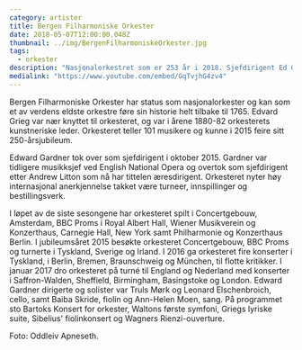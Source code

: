 ```yaml
---
category: artister
title: Bergen Filharmoniske Orkester
date: 2018-05-07T12:00:00.048Z
thumbnail: ../img/BergenFilharmoniskeOrkester.jpg
tags:
  - orkester
description: "Nasjonalorkestret som er 253 år i 2018. Sjefdirigent Ed Gardner leder orkestret inn i en ny æra med turneer, innspillinger og musikalske tolkninger i verdensklassen."
medialink: "https://www.youtube.com/embed/GqTvjhG4zv4"
---
```

Bergen Filharmoniske Orkester har status som nasjonalorkester og kan som et av verdens eldste orkestre føre sin historie helt tilbake til 1765. Edvard Grieg var nær knyttet til orkesteret, og var i årene 1880-82 orkesterets kunstneriske leder. Orkesteret teller 101 musikere og kunne i 2015 feire sitt 250-årsjubileum.

Edward Gardner tok over som sjefdirigent i oktober 2015. Gardner var tidligere musikksjef ved English National Opera og overtok som sjefdirigent etter Andrew Litton som nå har tittelen æresdirigent. Orkesteret nyter høy internasjonal anerkjennelse takket være turneer, innspillinger og bestillingsverk.

I løpet av de siste sesongene har orkesteret spilt i Concertgebouw, Amsterdam, BBC Proms i Royal Albert Hall, Wiener Musikverein og Konzerthaus, Carnegie Hall, New York samt Philharmonie og Konzerthaus Berlin. I jubileumsåret 2015 besøkte orkesteret Concertgebouw, BBC Proms og turnerte i Tyskland, Sverige og Irland. I 2016 ga orkesteret fire konserter i Tyskland, i Berlin, Bremen, Braunschweig og München, til flotte kritikker. I januar 2017 dro orkesteret på turné til England og Nederland med konserter i Saffron-Walden, Sheffield, Birmingham, Basingstoke og London. Edward Gardner dirigerte og solister var Truls Mørk og Leonard Elschenbroich, cello, samt Baiba Skride, fiolin og Ann-Helen Moen, sang. På programmet sto Bartoks Konsert for orkester, Waltons første symfoni, Griegs lyriske suite, Sibelius' fiolinkonsert og Wagners Rienzi-ouverture.

Foto: Oddleiv Apneseth.
